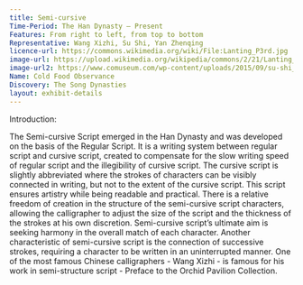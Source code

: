 ```yaml
---
title: Semi-cursive
Time-Period: The Han Dynasty – Present 
Features: From right to left, from top to bottom
Representative: Wang Xizhi, Su Shi, Yan Zhenqing
licence-url: https://commons.wikimedia.org/wiki/File:Lanting_P3rd.jpg
image-url: https://upload.wikimedia.org/wikipedia/commons/2/21/Lanting_P3rd.jpg?20131007223726
image-url2: https://www.comuseum.com/wp-content/uploads/2015/09/su-shi_hanshi_part-780x500.jpg
Name: Cold Food Observance
Discovery: The Song Dynasties
layout: exhibit-details
---
```

Introduction:

The Semi-cursive Script emerged in the Han Dynasty and was developed on the basis of the Regular Script. It is a writing system between regular script and cursive script, created to compensate for the slow writing speed of regular script and the illegibility of cursive script. The cursive script is slightly abbreviated where the strokes of characters can be visibly connected in writing, but not to the extent of the cursive script. This script ensures artistry while being readable and practical. There is a relative freedom of creation in the structure of the semi-cursive script characters, allowing the calligrapher to adjust the size of the script and the thickness of the strokes at his own discretion. Semi-cursive script’s ultimate aim is seeking harmony in the overall match of each character. Another characteristic of semi-cursive script is the connection of successive strokes, requiring a character to be written in an uninterrupted manner. One of the most famous Chinese calligraphers - Wang Xizhi - is famous for his work in semi-structure script - Preface to the Orchid Pavilion Collection.